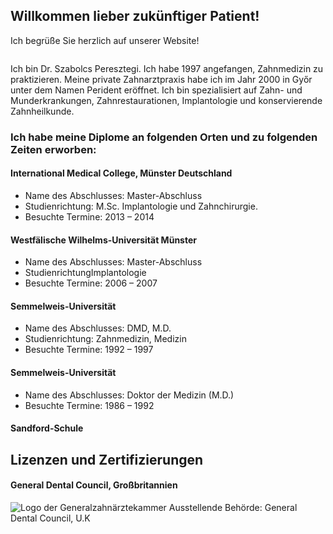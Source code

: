 ## Willkommen lieber zukünftiger Patient!

Ich begrüße Sie herzlich auf unserer Website!

<div style="display: flex; justify-content: center;">
    <img src='/img/DR-Peresztegi-Szabolcs.jpeg' style="display:block;
    margin:auto;" alt=""/>
</div>

Ich bin Dr. Szabolcs Peresztegi. Ich habe 1997 angefangen, Zahnmedizin zu praktizieren. Meine private Zahnarztpraxis habe ich im Jahr 2000 in Győr unter dem Namen Perident eröffnet. Ich bin spezialisiert auf Zahn- und Munderkrankungen, Zahnrestaurationen, Implantologie und konservierende Zahnheilkunde.

### Ich habe meine Diplome an folgenden Orten und zu folgenden Zeiten erworben:

#### International Medical College, Münster Deutschland

- Name des Abschlusses: Master-Abschluss
- Studienrichtung: M.Sc. Implantologie und Zahnchirurgie.
- Besuchte Termine: 2013 – 2014

#### Westfälische Wilhelms-Universität Münster

- Name des Abschlusses: Master-Abschluss
- StudienrichtungImplantologie
- Besuchte Termine: 2006 – 2007

#### Semmelweis-Universität

- Name des Abschlusses: DMD, M.D.
- Studienrichtung: Zahnmedizin, Medizin
- Besuchte Termine: 1992 – 1997

#### Semmelweis-Universität

- Name des Abschlusses: Doktor der Medizin (M.D.)
- Besuchte Termine: 1986 – 1992

#### Sandford-Schule

## Lizenzen und Zertifizierungen

#### General Dental Council, Großbritannien

![Logo der Generalzahnärztekammer](/img/gdclogo.jpeg)
Ausstellende Behörde: General Dental Council, U.K